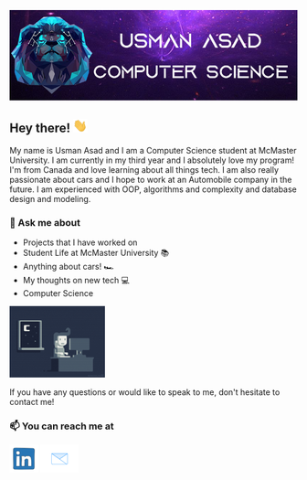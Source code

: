 [![Banner](https://github.com/Usman-A/Usman-A/blob/master/assets/banner/banner.png)](https://github.com/Usman-A/Usman-A/blob/master/assets/banner/banner.png)

## Hey there! <img src="https://github.com/Usman-A/Usman-A/blob/master/assets/GIFS/waving.gif" width="25px">

My name is Usman Asad and I am a Computer Science student at McMaster University. I am currently in my third year and I absolutely love my program! I'm from Canada and love learning about all things tech. I am also really passionate about cars and I hope to work at an Automobile company in the future. I am experienced with OOP, algorithms and complexity and database design and modeling. 

### 💬 Ask me about
* Projects that I have worked on
* Student Life at McMaster University 📚 
* Anything about cars! 🏎️ 
* My thoughts on new tech 💻
* Computer Science

<img height="125" src="https://github.com/Usman-A/Usman-A/blob/master/assets/GIFS/coding.gif">

If you have any questions or would like to speak to me, don't hesitate to contact me!

### 📫 You can reach me at 

<p align='left'>
<a href="https://www.linkedin.com/in/usman-asad/"><img height="50" src="https://github.com/Usman-A/Usman-A/blob/master/assets/GIFS/linkedIn.gif"></a>
<a href="mailto:asadu@mcmaster.ca"> <img height="50" src="https://github.com/Usman-A/Usman-A/blob/master/assets/GIFS/email.gif"></a>
</p>
